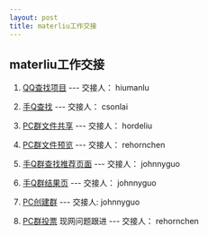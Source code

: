 ```yaml
---
layout: post
title: materliu工作交接
---
```

    
## materliu工作交接

1. [QQ查找项目](http://materliu.github.io/all/tencent/2014/04/11/PC_QQFIND_README.html) --- 交接人： hiumanlu

2. [手Q查找](http://materliu.github.io/all/tencent/2014/03/12/mobile_QQ_find_README.html) --- 交接人： csonlai

3. [PC群文件共享](http://materliu.github.io/all/tencent/2014/04/10/qun-file-project-README.html) --- 交接人： hordeliu

4. [PC群文件预览](http://materliu.github.io/all/tencent/2014/05/19/qun-file-preview-readme.html) --- 交接人： rehornchen

5. [手Q群查找推荐页面](http://materliu.github.io/all/tencent/2014/03/19/mobile_QQ_qun_find_README.html) --- 交接人： johnnyguo

6. [手Q群结果页](http://materliu.github.io/all/tencent/2014/05/29/mobile-qun-search-result-README.html) --- 交接人： johnnyguo

7. [PC创建群](http://materliu.github.io/all/tencent/2014/04/22/PC-QUN-CREATE-README.html) --- 交接人: johnnyguo

8. [PC群投票](http://cd.cm.com/task_deal.php?taskid=14051711222982751166&nav=not_done) 现网问题跟进 --- 交接人： rehornchen
